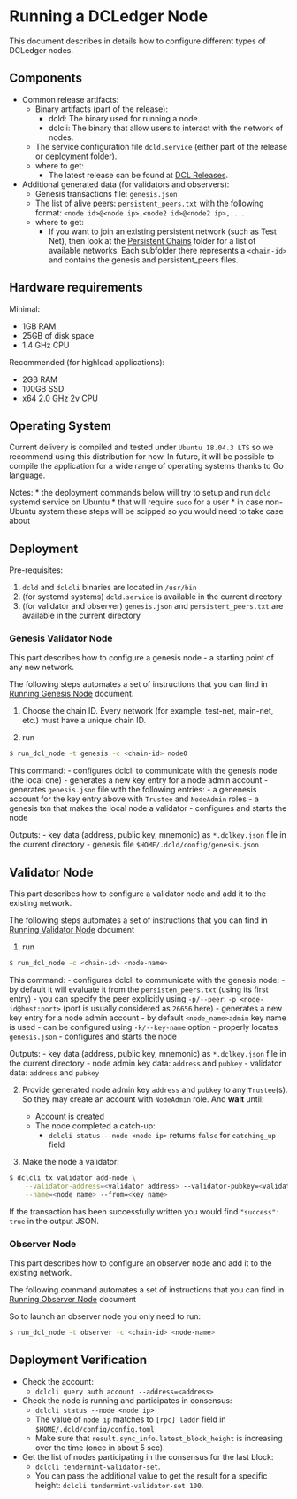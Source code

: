# Running a DCLedger Node

This document describes in details how to configure different types of DCLedger nodes.

## Components

*   Common release artifacts:
    * Binary artifacts (part of the release):
        * dcld: The binary used for running a node.
        * dclcli: The binary that allow users to interact with the network of nodes.
    * The service configuration file `dcld.service` 
    (either part of the release or [deployment](https://github.com/zigbee-alliance/distributed-compliance-ledger/deployment) folder).    
    * where to get:
        * The latest release can be found at [DCL Releases](https://github.com/zigbee-alliance/distributed-compliance-ledger/releases).
* Additional generated data (for validators and observers):
    * Genesis transactions file: `genesis.json`
    * The list of alive peers: `persistent_peers.txt` with the following format: `<node id>@<node ip>,<node2 id>@<node2 ip>,...`.
    * where to get:
        * If you want to join an existing persistent network (such as Test Net), then look at the [Persistent Chains](../deployment/persistent_chains)
          folder for a list of available networks. Each subfolder there represents a `<chain-id>` and contains the genesis and persistent_peers files. 

## Hardware requirements

Minimal:
- 1GB RAM
- 25GB of disk space
- 1.4 GHz CPU

Recommended (for highload applications):
- 2GB RAM
- 100GB SSD
- x64 2.0 GHz 2v CPU

## Operating System

Current delivery is compiled and tested under `Ubuntu 18.04.3 LTS` so we recommend using this distribution for now. In future, it will be possible to compile the application for a wide range of operating systems thanks to Go language.

Notes:
    * the deployment commands below will try to setup and run `dcld` systemd service on Ubuntu
    * that will require `sudo` for a user
    * in case non-Ubuntu system these steps will be scipped so you would need to take case about

## Deployment

Pre-requisites:
1. `dcld` and `dclcli` binaries are located in `/usr/bin`
2. (for systemd systems) `dcld.service` is available in the current directory
3. (for validator and observer) `genesis.json` and `persistent_peers.txt` are available in the current directory

### Genesis Validator Node

This part describes how to configure a genesis node - a starting point of any new network.

The following steps automates a set of instructions that you can find in [Running Genesis Node](running-genesis-node.md) document.

1. Choose the chain ID. Every network (for example, test-net, main-net, etc.)
must have a unique chain ID.

2. run

```bash
$ run_dcl_node -t genesis -c <chain-id> node0
```

This command:
    - configures dclcli to communicate with the genesis node (the local one)
    - generates a new key entry for a node admin account
    - generates `genesis.json` file with the following entries:
        - a genenesis account for the key entry above with `Trustee` and `NodeAdmin` roles
        - a genesis txn that makes the local node a validator
    - configures and starts the node

Outputs:
    - key data (address, public key, mnemonic) as `*.dclkey.json` file in the current directory
    - genesis file `$HOME/.dcld/config/genesis.json`

## Validator Node

This part describes how to configure a validator node and add it to the existing network.

The following steps automates a set of instructions that you can find in [Running Validator Node](running-validator-node.md) document

1. run

```bash
$ run_dcl_node -c <chain-id> <node-name>
```

This command:
    - configures dclcli to communicate with the genesis node:
        - by default it will evaluate it from the `persisten_peers.txt` (using its first entry)
        - you can specify the peer explicitly using `-p/--peer`: `-p <node-id@host:port>` (port is usually considered as `26656` here)
    - generates a new key entry for a node admin account
        - by default `<node_name>admin` key name is used
        - can be configured using `-k/--key-name` option
    - properly locates `genesis.json`
    - configures and starts the node

Outputs:
    - key data (address, public key, mnemonic) as `*.dclkey.json` file in the current directory
    - node admin key data: `address` and `pubkey`
    - validator data: `address` and `pubkey`

2. Provide generated node admin key `address` and `pubkey` to any `Trustee`(s). So they may create
   an account with `NodeAdmin` role. And **wait** until:

   * Account is created
   * The node completed a catch-up:
        * `dclcli status --node <node ip>` returns `false` for `catching_up` field

3. Make the node a validator:

```bash
$ dclcli tx validator add-node \
    --validator-address=<validator address> --validator-pubkey=<validator pubkey> \
    --name=<node name> --from=<key name>
```

If the transaction has been successfully written you would find `"success": true` in the output JSON. 


### Observer Node

This part describes how to configure an observer node and add it to the existing network.

The following command automates a set of instructions that you can find in [Running Observer Node](running-observer-node.md) document

So to launch an observer node you only need to run:

```bash
$ run_dcl_node -t observer -c <chain-id> <node-name>
```

## Deployment Verification

* Check the account:
    * `dclcli query auth account --address=<address>`
* Check the node is running and participates in consensus: 
    * `dclcli status --node <node ip>`
    * The value of `node ip` matches to `[rpc] laddr` field in `$HOME/.dcld/config/config.toml`
    * Make sure that `result.sync_info.latest_block_height` is increasing over the time (once in about 5 sec).
* Get the list of nodes participating in the consensus for the last block:
    * `dclcli tendermint-validator-set`.
    * You can pass the additional value to get the result for a specific height: `dclcli tendermint-validator-set 100`.
